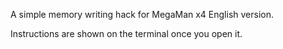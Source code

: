A simple memory writing hack for MegaMan x4 English version.

Instructions are shown on the terminal once you open it.
